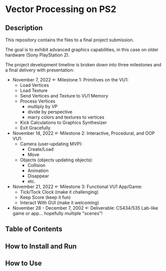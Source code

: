 # Vector Processing on PS2
## Description
This repository contains the files to a final project submission.

The goal is to exhibit advanced graphics capabilities, in this case on older hardware (Sony PlayStation 2).

The project development timeline is broken down into three milestones and a final delivery with presentation:
- November 7, 2022 <- Milestone 1: Primitives on the VU1:
  - Load Vertices
  - Load Texture
  - Send Vertices and Texture to VU1 Memory
  - Process Vertices
     - multiply by VP
     - divide by perspective
     - marry colors and textures to vertices
   - Kick Calculations to Graphics Synthesizer
  - Exit Gracefully
- November 14, 2022 <- Milestone 2: Interactive, Procedural, and OOP VU1:
  - Camera (user-updating MVP):
    - Create/Load
    - Move
  - Objects (objects updating objects):
    - Collision
    - Animation
    - Disappear
    - etc.
- November 21, 2022 <- Milestone 3: Functional VU1 App/Game:
  - Tick/Tock Clock (make it challenging)
  - Keep Score (keep it fun)
  - Interact With GUI (make it welcoming)
- November 28 - December 7, 2002 <- Deliverable: CS434/535 Lab-like game or app... hopefully multiple "scenes"!

## Table of Contents

## How to Install and Run

## How to Use
